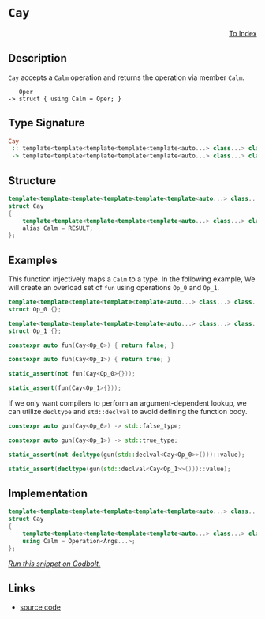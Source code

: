 <!-- Copyright 2024 Feng Mofan
SPDX-License-Identifier: Apache-2.0 -->

# `Cay`

<p style='text-align: right;'><a href="../utilities.md#cay">To Index</a></p>

## Description

`Cay` accepts a `Calm` operation and returns the operation via member `Calm`.

<pre><code>   Oper
-> struct { using Calm = Oper; }</code></pre>

## Type Signature

```Haskell
Cay
 :: template<template<template<template<template<auto...> class...> class...> class...> class...> class...
 -> template<template<template<template<template<auto...> class...> class...> class...> class...>
```

## Structure

```C++
template<template<template<template<template<template<auto...> class...> class...> class...> class...> class>
struct Cay
{
    template<template<template<template<template<auto...> class...> class...> class...> class...>
    alias Calm = RESULT;
};
```

## Examples

This function injectively maps a `Calm` to a type.
In the following example, We will create an overload set of `fun` using operations `Op_0` and `Op_1`.

```C++
template<template<template<template<template<auto...> class...> class...> class...> class...>
struct Op_0 {};

template<template<template<template<template<auto...> class...> class...> class...> class...>
struct Op_1 {};

constexpr auto fun(Cay<Op_0>) { return false; }

constexpr auto fun(Cay<Op_1>) { return true; }

static_assert(not fun(Cay<Op_0>{}));

static_assert(fun(Cay<Op_1>{}));
```

If we only want compilers to perform an argument-dependent lookup, we can utilize `decltype` and `std::declval` to avoid defining the function body.

```C++
constexpr auto gun(Cay<Op_0>) -> std::false_type;

constexpr auto gun(Cay<Op_1>) -> std::true_type;

static_assert(not decltype(gun(std::declval<Cay<Op_0>>()))::value);

static_assert(decltype(gun(std::declval<Cay<Op_1>>()))::value);
```

## Implementation

```C++
template<template<template<template<template<template<auto...> class...> class...> class...> class...> class Operation>
struct Cay
{
    template<template<template<template<template<auto...> class...> class...> class...> class...Args>
    using Calm = Operation<Args...>;
};
```

[*Run this snippet on Godbolt.*](https://godbolt.org/#z:OYLghAFBqd5QCxAYwPYBMCmBRdBLAF1QCcAaPECAMzwBtMA7AQwFtMQByARg9KtQYEAysib0QXACx8BBAKoBnTAAUAHpwAMvAFYTStJg1DIApACYAQuYukl9ZATwDKjdAGFUtAK4sGIAGwAnKSuADJ4DJgAcj4ARpjEIADMABykAA6oCoRODB7evgHBmdmOAuGRMSzxiam2mPZlDEIETMQE%2BT5%2BQfWNuS1tBBXRcQnJaQqt7Z2FPZODw1U14wCUtqhexMjsHASYLOkGeyZJbnsHR5gnZ/uHTMen53cPNxf3V4%2B3l9dMXkQAdICTtgANTIAwKBSA/7AsEQqFApKg8FMSHQ2EotGI5HwkEAeXSCXuuWBJg0AEFJsQvA4QW5WA1aHgmGTySYAOxWCkgnkgp7fT5vF7897XEXCr6i06/AHYuGohEwpHyrFKnEK9HKzGK8nEYAKUnc3lebJGOliFggk4AEXxhOIxIE111%2Bs12BOXLZ7OtHtZrIA9AAqYMh0Nh/0B0MggAq2CE0aEINDEYpQbD6ZDKbZFPFH1ezzzubFkolQrzMtQbpViox8Kr2vrdexrKpNIIdoA%2BhorZyOT6kp7WUXBQXi2Wx6ORwL6X9K3KG/Om2rq42Nc2Ka3aQSO1we1Zvb6KZGQyCAGJ4YiTGOYK/Jv0UtAMSaYVTpYggisgqheBgQelsWgmRZU5tw0YEVj3EFiEwAhNgYL8xCUD0ex9I8HwEZ9X3fT9v1/f9GWZa5ty4cDIOg2DiHgghqQ%2BCwUPvSlWkcZAOwVBICAgBhUHbXC/wZQDCJA9Iu1JXtvRWFZD2zRjiRYtj2moH8%2BIAoCiOEkikQ5fdrQkqTj2DEEhEwR90GvW9MwY8wkgicEvCwK1Tj%2BOhCAAT0NaTH0wt8P1nEFgCU/CBOAtxQNIgBaWFJnQEAQCoRDMA7AgXMJPT0KfPYsJ8og/IC/jVKEndwsighopAaivASpKUoHBj5mY1jIXYzjuJBLBwSqzBoCUqKYra2gADcxGuQL8pC4SwM0pEIAklYYsG7xMEkmq0Jk%2Br5I4vqOq638epAPr5uGvLBLGwrJuwaaJLmsQKqWiwODWWhOAAVl4PwOC0UhUE4NxrGsEEFA2LZMCtMwkh4UgCE0e61gAaxAJ7JH%2BDRJC4dkkg0J6NDMfx/DMFI0kejhJF4FgJA0DRSDej6vo4XgFBACnIfe%2B7SDgWAYEQEANgIdI/nISg0AOOgEiiBlOFUFJ/DC/xJD85BkBBKR/jMXhMHwIhiDwaKuBkQQRDEdgpF1%2BQlDUKHSF0HWAHcHXSTgeAe57XvNmm8T%2BXn21QKgQQlqWZblhWlbMEE/1QIX6HfKyuBWXgma0NYICQQX0mFsgKAgZPU5AYApDMPg6D2S9KFic3YgiNoXPt3gy%2BYYgXLxWJtGMpnwcFthBDxBhaEr5nSCwWIvGAelAPp7heCwFhDGAcRe/waCHDwfqb3Nl9jL%2BHZwYiPZCY%2BplYgdOuPCwc3qLwUmx9IJfiFiLJMGtfYp6ZIwobWKgDH1AA1PBMCtglGCr42%2BtxBG34IIRQKh1C90tvoKeKBfqWH0HgWI9NIBrFQOkJoo8wpRRtKYSw1gzDUyvprLAKDpq9GbrkFwDB3CeC6HoMIEQRjVDGDrEoOQBAzD8GwrIHCGCLFGIkHWdhKECAGNMOhhRhENFEc0KYQwmFLFYbYeRXC9DzHaAIlhQi1gA02NsCQjsOAvUpi7TgPtJbS1lsAeWitEbBwgLgQgJAQZgxjhDF%2BawECYCYFgRI5C4aSCSP8QISR2SSGRmYSQ/hyZPR6ITYmpBSZg3%2BP4Lg/gUiBBSOkhGXAnqhP8KY3uNM6YMw8czBOHNE5c3dnzdOmcI6izYJwNoLB%2BrsjCkweUZouCBH%2BFwJGqt1YkC1noUBwhRDAOkOM8BZsoEgDzjbJgdsx5GJMVTXgrtame29q09pnTunAEVn0gZ3ZQ7hwSK4sw7i44s2qQ0hI/MM5hxThHEAeyOkoiML0rgFMaC0ELvTCAJde41wrgAsFdcG5NwcAAtujACCd27ubfug9h60FHuDCej8dgfTnpQpeo8Pqr2QOvABW8Gjmz3gfFyR9cWx01ufcGV8b5KHvpPIwT9QAVL4O/BQX8f5/zeuDcZQDDbTNkLMyBH1dB5wMM/PBVgEF7zIWgjBuQsE4KSNaRVBCiEJBIcvVBFCF7OAgK4NROtGGVEEXodhTRLUZF4U0LRyxpF9DEaoyR3CTVNHEQom12j1FeoKD6jRAbmFut0YDAx0d9BOyKdTcxHyDlfKOb0/pSMQ5OI1q46OsdPGkG8b4sY5CEkk2SH05G7J8nsjRpIKJMsdYbM%2BpwUpjMX6syqUgbmHsnkPOIE0nYrT/YsAUP1BW/UM2XEmEM5xJCxmyDFRICVYDTbSp0MkUgSyVkO3jcY52xTOBux5n8EEXsPzEBYKO8dk7p3vCvOc15lyrJJBuZ2%2B5LzU79q/W8id6RhJTsCB2GdBBWJXplvnAFCQgUgo%2BpCnu4MEPQubnCsO7dEVdx7nizAA8h5iAxQA7FnL6V9wvAS5evcSVkovhSnevBqUVzpSfRlACWW33ZY/CI3L468qYJ/b%2Bv9CTCt4KKyZ4rjZSvNroJIMCFXwJsCq%2BAarMGcH9D1XVlhCGbOIVrI15CRGmr8OamhjrrWRuUfa3IjqrPlEUba91sj/WOsM36%2BRrrlHhpc%2B5%2BzQa416KBoY/d6yzEcEvde2WY6J0giA/8UD2bhmR1Bvm8p8cvE%2BL8ZQIxiTSZmD6UkJIT1MYo3JgV9kGTE2bLbbYMptyJKkECU9EJT0UjY0CJIQIaMwlcFk4TJIh6k201S9DfdKtKutqG3VtYV9sjOEkEAA%3D%3D%3D)

## Links

- [source code](../../../conceptrodon/cay.hpp)
